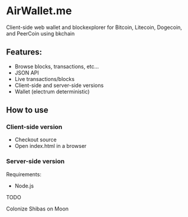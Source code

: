 # AirWallet.me

Client-side web wallet and blockexplorer for Bitcoin, Litecoin, Dogecoin, and PeerCoin using bkchain

## Features:
* Browse blocks, transactions, etc...
* JSON API
* Live transactions/blocks
* Client-side and server-side versions
* Wallet (electrum deterministic)


## How to use

### Client-side version

* Checkout source
* Open index.html in a browser

### Server-side version


Requirements:
* Node.js

TODO

Colonize Shibas on Moon
